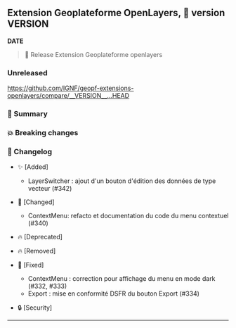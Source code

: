 ## Extension Geoplateforme OpenLayers, 🔖 version __VERSION__

__DATE__
> 🚀 Release Extension Geoplateforme openlayers

### Unreleased

<https://github.com/IGNF/geopf-extensions-openlayers/compare/__VERSION__...HEAD>

### 🎉 Summary

### 💥 Breaking changes

### 📖 Changelog

* ✨ [Added]

  - LayerSwitcher : ajout d'un bouton d'édition des données de type vecteur (#342)

* 🔨 [Changed]

    - ContextMenu: refacto et documentation du code du menu contextuel (#340)

* 🔥 [Deprecated]

* 🔥 [Removed]

* 🐛 [Fixed]

  - ContextMenu : correction pour affichage du menu en mode dark (#332, #333)
  - Export : mise en conformité DSFR du bouton Export (#334)
  
* 🔒 [Security]


---
